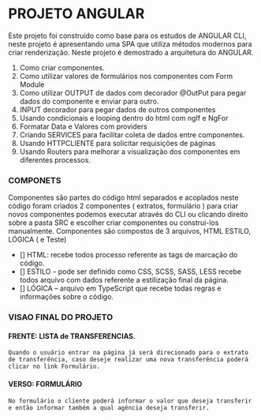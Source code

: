 # PROJETO ANGULAR

Este projeto foi construído como base para os estudos de ANGULAR CLI, neste projeto é apresentando uma SPA que utiliza métodos modernos para criar renderização.
Neste projeto é demostrado a arquitetura do ANGULAR.
1.	Como criar componentes.
2.	Como utilizar valores de formulários nos componentes com Form Module
3.	Como utilizar OUTPUT de dados com decorador @OutPut para pegar dados do componente e enviar para outro.
4.	INPUT decorador para pegar dados de outros componentes 
5.	Usando condicionais e looping dentro do html com ngIf e NgFor
6.	Formatar Data e Valores com providers
7.	Criando SERVICES para facilitar coleta de dados entre componentes.
8.	Usando HTTPCLIENTE para solicitar requisições de páginas
9.	Usando Routers para melhorar a visualização dos componentes em diferentes processos.
### COMPONETS
Componentes são partes do código html separados e acoplados neste código foram criados 2 componentes ( extratos, formulário ) para criar novos componentes podemos executar através do CLI ou clicando direito sobre a pasta SRC e escolher criar componentes ou construi-los manualmente.
Componentes são compostos de 3 arquivos, HTML ESTILO, LÓGICA ( e Teste) 
- [] HTML: recebe todos processo referente as tags de marcação do código.
- [] ESTILO – pode ser definido como CSS, SCSS, SASS, LESS recebe todos arquivo com dados referente a estilização final da página.
- [] LÓGICA – arquivo em TypeScript que recebe todas regras e informações sobre o código.
### VISAO FINAL DO PROJETO
#### FRENTE: LISTA de TRANSFERENCIAS.
	Quando o usuário entrar na página já será direcionado para o extrato de transferência, caso deseje realizar uma nova transferência poderá clicar no link Formulário.

#### VERSO: FORMULÁRIO
	No formulário o cliente poderá informar o valor que deseja transferir e então informar também a qual agência deseja transferir.
